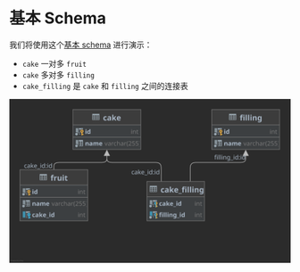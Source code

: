 # 基本 Schema

我们将使用这个[基本 schema](https://github.com/SeaQL/sea-orm/tree/master/src/tests_cfg) 进行演示：

+ `cake` 一对多 `fruit`
+ `cake` 多对多 `filling`
+ `cake_filling` 是 `cake` 和 `filling` 之间的连接表

![基本 Schema](https://raw.githubusercontent.com/SeaQL/sea-orm/master/src/tests_cfg/basic_schema.svg)
